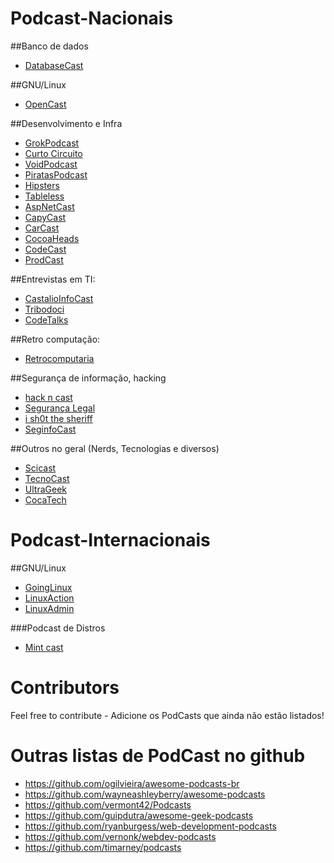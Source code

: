 # Podcast-Nacionais

##Banco de dados

- [DatabaseCast](http://databasecast.com.br/wp/)

##GNU/Linux

- [OpenCast](http://tecnologiaaberta.com.br/category/opencast/)

##Desenvolvimento e Infra

- [GrokPodcast](http://www.grokpodcast.com/)
- [Curto Circuito](http://curtocircuito.cc/)
- [VoidPodcast](https://voidpodcast.wordpress.com/)
- [PiratasPodcast](https://piratasdainternet.github.io/)
- [Hipsters](http://hipsters.tech/category/podcast/)
- [Tableless](http://tableless.com.br/podcasts/drops-podcasts/)
- [AspNetCast](https://www.youtube.com/channel/UC1DrB2LTgVBGiZdgaOrzMCg/videos)
- [CapyCast](https://soundcloud.com/rdshipit/sets/capycast)
- [CarCast](https://soundcloud.com/carcastprogramming)
- [CocoaHeads](https://itunes.apple.com/br/podcast/cocoaheads-brasil/id1044808957?mt=2)
- [CodeCast](https://codecasts.com.br/podcast)
- [ProdCast](https://soundcloud.com/concrete-solutions)

##Entrevistas em TI:

- [CastalioInfoCast](http://castalio.info/)
- [Tribodoci](http://tribodoci.net/categoria/podcast/)
- [CodeTalks](https://itunes.apple.com/us/podcast/codetalks/id939257121)

##Retro computação:

- [Retrocomputaria](http://www.retrocomputaria.com.br/o-podcast/)

##Segurança de informação, hacking

- [hack n cast](http://hackncast.org/)
- [Segurança Legal](http://www.segurancalegal.com/lista-de-episodios/)
- [i sh0t the sheriff](http://www.naopod.com.br/)
- [SeginfoCast](https://seginfo.com.br/category/podcast-seguranca-tecnologia-da-informacao-seginfocast/)

##Outros no geral (Nerds, Tecnologias e diversos)

- [Scicast](http://www.deviante.com.br/)
- [TecnoCast](https://tecnoblog.net/categoria/podcast/)
- [UltraGeek](http://www.redegeek.com.br/podcast/)
- [CocaTech](https://itunes.apple.com/br/podcast/cocatech/id437224054?mt=2)

# Podcast-Internacionais

##GNU/Linux

- [GoingLinux](http://goinglinux.com/)
- [LinuxAction](http://goinglinux.com/)
- [LinuxAdmin](http://linuxadminshow.com/)

###Podcast de Distros
- [Mint cast](https://mintcast.org/)

# Contributors

Feel free to contribute - Adicione os PodCasts que ainda não estão listados!

# Outras listas de PodCast no github

- https://github.com/ogilvieira/awesome-podcasts-br
- https://github.com/wayneashleyberry/awesome-podcasts
- https://github.com/vermont42/Podcasts
- https://github.com/guipdutra/awesome-geek-podcasts
- https://github.com/ryanburgess/web-development-podcasts
- https://github.com/vernonk/webdev-podcasts
- https://github.com/timarney/podcasts
